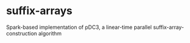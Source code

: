 # suffix-arrays
Spark-based implementation of pDC3, a linear-time parallel suffix-array-construction algorithm
